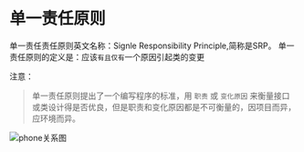 #  单一责任原则
单一责任责任原则英文名称：Signle Responsibility Principle,简称是SRP。
单一责任原则的定义是：应该`有且仅有`一个原因引起类的变更

注意：

>单一责任原则提出了一个编写程序的标准，用 `职责` 或 `变化原因` 来衡量接口或类设计得是否优良，但是职责和变化原因都是不可衡量的，因项目而异，应环境而异。

![phone关系图](/Users/peng.j.rui/iOS/DesignPattern/DesignPattern/DesignPattern/设计原则/SRP/Phone关系图.png)
